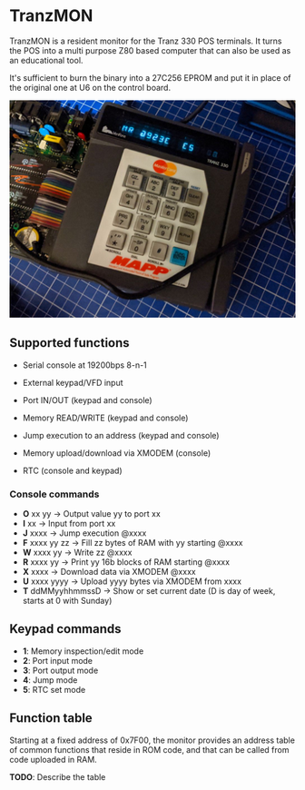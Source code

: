 # TranzMON

TranzMON is a resident monitor for the Tranz 330 POS terminals.
It turns the POS into a multi purpose Z80 based computer that can also be used as an educational tool.

It's sufficient to burn the binary into a 27C256 EPROM and put it in place of the original one at U6 on the control board.

![TranzMON running](pics/tranzmon.jpg)

## Supported functions

- Serial console at 19200bps 8-n-1
- External keypad/VFD input

- Port IN/OUT (keypad and console)
- Memory READ/WRITE (keypad and console)
- Jump execution to an address (keypad and console)
- Memory upload/download via XMODEM (console)
- RTC (console and keypad)

### Console commands

- **O** xx yy          -> Output value yy to port xx
- **I** xx             -> Input from port xx
- **J** xxxx           -> Jump execution @xxxx
- **F** xxxx yy zz     -> Fill zz bytes of RAM with yy starting @xxxx
- **W** xxxx yy        -> Write zz @xxxx
- **R** xxxx yy        -> Print yy 16b blocks of RAM starting @xxxx
- **X** xxxx           -> Download data via XMODEM @xxxx
- **U** xxxx yyyy      -> Upload yyyy bytes via XMODEM  from xxxx
- **T** ddMMyyhhmmssD  -> Show or set current date (D is day of week, starts at 0 with Sunday)

## Keypad commands

- **1**: Memory inspection/edit mode
- **2**: Port input mode
- **3**: Port output mode
- **4**: Jump mode
- **5**: RTC set mode

## Function table

Starting at a fixed address of 0x7F00, the monitor provides an address table of common functions that reside in ROM code, and that can be called from code uploaded in RAM.

**TODO**: Describe the table


